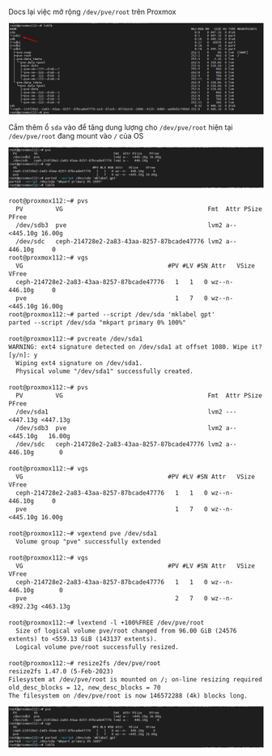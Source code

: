 Docs lại việc mở rộng ``/dev/pve/root`` trên Proxmox

  <img src="proxmoximages/Screenshot_166.png">

Cắm thêm ổ ``sda`` vào để tăng dung lượng cho ``/dev/pve/root`` hiện tại ``/dev/pve/root`` đang mount vào ``/`` của OS


  <img src="proxmoximages/Screenshot_167.png">

    root@proxmox112:~# pvs
      PV         VG                                        Fmt  Attr PSize    PFree
      /dev/sdb3  pve                                       lvm2 a--  <445.10g 16.00g
      /dev/sdc   ceph-214728e2-2a83-43aa-8257-87bcade47776 lvm2 a--   446.10g     0
    root@proxmox112:~# vgs
      VG                                        #PV #LV #SN Attr   VSize    VFree
      ceph-214728e2-2a83-43aa-8257-87bcade47776   1   1   0 wz--n-  446.10g     0
      pve                                         1   7   0 wz--n- <445.10g 16.00g
    root@proxmox112:~# parted --script /dev/sda 'mklabel gpt'
    parted --script /dev/sda "mkpart primary 0% 100%"

    root@proxmox112:~# pvcreate /dev/sda1
    WARNING: ext4 signature detected on /dev/sda1 at offset 1080. Wipe it? [y/n]: y
      Wiping ext4 signature on /dev/sda1.
      Physical volume "/dev/sda1" successfully created.

    root@proxmox112:~# pvs
      PV         VG                                        Fmt  Attr PSize    PFree
      /dev/sda1                                            lvm2 ---  <447.13g <447.13g
      /dev/sdb3  pve                                       lvm2 a--  <445.10g   16.00g
      /dev/sdc   ceph-214728e2-2a83-43aa-8257-87bcade47776 lvm2 a--   446.10g       0

    root@proxmox112:~# vgs
      VG                                        #PV #LV #SN Attr   VSize    VFree
      ceph-214728e2-2a83-43aa-8257-87bcade47776   1   1   0 wz--n-  446.10g     0
      pve                                         1   7   0 wz--n- <445.10g 16.00g

    root@proxmox112:~# vgextend pve /dev/sda1
      Volume group "pve" successfully extended

    root@proxmox112:~# vgs
      VG                                        #PV #LV #SN Attr   VSize    VFree
      ceph-214728e2-2a83-43aa-8257-87bcade47776   1   1   0 wz--n-  446.10g       0
      pve                                         2   7   0 wz--n- <892.23g <463.13g

    root@proxmox112:~# lvextend -l +100%FREE /dev/pve/root
      Size of logical volume pve/root changed from 96.00 GiB (24576 extents) to <559.13 GiB (143137 extents).
      Logical volume pve/root successfully resized.

    root@proxmox112:~# resize2fs /dev/pve/root
    resize2fs 1.47.0 (5-Feb-2023)
    Filesystem at /dev/pve/root is mounted on /; on-line resizing required
    old_desc_blocks = 12, new_desc_blocks = 70
    The filesystem on /dev/pve/root is now 146572288 (4k) blocks long.

  <img src="proxmoximages/Screenshot_167.png">

